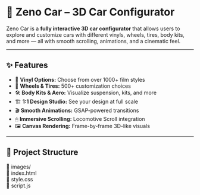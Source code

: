 # 🚗 Zeno Car – 3D Car Configurator

Zeno Car is a **fully interactive 3D car configurator** that allows users to explore and customize cars with different vinyls, wheels, tires, body kits, and more — all with smooth scrolling, animations, and a cinematic feel.

---

## ✨ Features

- 🎨 **Vinyl Options:** Choose from over 1000+ film styles
- 🛞 **Wheels & Tires:** 500+ customization choices
- 🛠 **Body Kits & Aero:** Visualize suspension, kits, and more
- 🏗 **1:1 Design Studio:** See your design at full scale
- 🎬 **Smooth Animations:** GSAP-powered transitions
- 🖱 **Immersive Scrolling:** Locomotive Scroll integration
- 🖼 **Canvas Rendering:** Frame-by-frame 3D-like visuals

---


## 📂 Project Structure


📁 images/         
📄 index.html     
📄 style.css      
📄 script.js       

